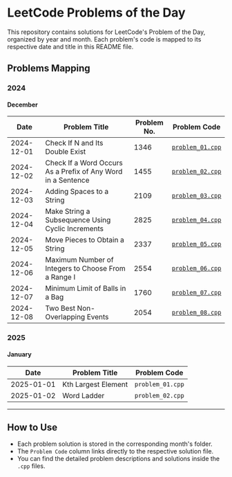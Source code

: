 # LeetCode Problems of the Day

This repository contains solutions for LeetCode's Problem of the Day, organized by year and month. Each problem's code is mapped to its respective date and title in this README file.

## Problems Mapping

### 2024
#### December
| Date       | Problem Title            | Problem No. | Problem Code   |
|------------|--------------------------|-------------|----------------|
| 2024-12-01 | Check If N and Its Double Exist | 1346 |[`problem_01.cpp`](2024/December/problem_01.cpp) |
| 2024-12-02 | Check If a Word Occurs As a Prefix of Any Word in a Sentence | 1455 |[`problem_02.cpp`](2024/December/problem_02.cpp) |
| 2024-12-03 | Adding Spaces to a String | 2109 |[`problem_03.cpp`](2024/December/problem_03.cpp) |
| 2024-12-04 | Make String a Subsequence Using Cyclic Increments | 2825 |[`problem_04.cpp`](2024/December/problem_04.cpp) |
| 2024-12-05 | Move Pieces to Obtain a String | 2337 |[`problem_05.cpp`](2024/December/problem_05.cpp) |
| 2024-12-06 | Maximum Number of Integers to Choose From a Range I | 2554 |[`problem_06.cpp`](2024/December/problem_06.cpp) |
| 2024-12-07 | Minimum Limit of Balls in a Bag | 1760 |[`problem_07.cpp`](2024/December/problem_07.cpp) |
| 2024-12-08 | Two Best Non-Overlapping Events | 2054 |[`problem_08.cpp`](2024/December/problem_08.cpp) |

### 2025
#### January
| Date       | Problem Title            | Problem Code   |
|------------|--------------------------|----------------|
| 2025-01-01 | Kth Largest Element     | `problem_01.cpp` |
| 2025-01-02 | Word Ladder             | `problem_02.cpp` |

---

## How to Use
- Each problem solution is stored in the corresponding month's folder.
- The `Problem Code` column links directly to the respective solution file.
- You can find the detailed problem descriptions and solutions inside the `.cpp` files.